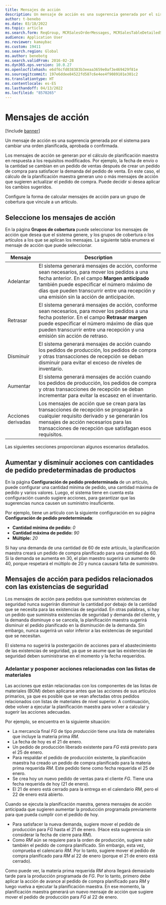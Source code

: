 ```yaml
---
title: Mensajes de acción
description: Un mensaje de acción es una sugerencia generada por el sistema para cambiar una orden de planificada o en firme existente.
author: t-benebo
ms.date: 03/18/2022
ms.topic: article
ms.search.form: ReqGroup, MCRSalesOrderMessages, MCRSalesTableDetailedStatus, TAMItemVendRebateGroup, TAMVendRebate, TAMVendRebateAgreementLineInfoPart, TAMVendRebateGroup, TAMVendRebateTable, TAMVendRebateTrans, ReqTransActionListPage
audience: Application User
ms.reviewer: kamaybac
ms.custom: 19411
ms.search.region: Global
ms.author: benebotg
ms.search.validFrom: 2016-02-28
ms.dyn365.ops.version: 10.0.27
ms.openlocfilehash: e6df6cfd038383b3eeaa3659e0af3e469429f81e
ms.sourcegitcommit: 197e6ddee84522fd587c6e4ee4f9089101e301c2
ms.translationtype: HT
ms.contentlocale: es-ES
ms.lasthandoff: 04/13/2022
ms.locfileid: "8570265"
---
```

# <a name="action-messages"></a>Mensajes de acción

[!include [banner](../includes/banner.md)]

Un mensaje de acción es una sugerencia generada por el sistema para cambiar una orden planificada, aprobada o confirmada.

Los mensajes de acción se generan por el cálculo de planificación maestra en respuesta a los requisitos modificados. Por ejemplo, la fecha de envío o la cantidad se cambian en un pedido de ventas después de crear un pedido de compra para satisfacer la demanda del pedido de venta. En este caso, el cálculo de la planificación maestra generan uno o más mensajes de acción que sugieren actualizar el pedido de compra. Puede decidir si desea aplicar los cambios sugeridos.

Configure la forma de calcular mensajes de acción para un grupo de cobertura que vincule a un artículo.

## <a name="select-action-messages"></a>Seleccione los mensajes de acción

En la página **Grupos de cobertura** puede seleccionar los mensajes de acción que desea que el sistema genere, y los grupos de cobertura o los artículos a los que se aplican los mensajes. La siguiente tabla enumera el mensaje de acción que puede seleccionar.

| Mensaje | Description |
|---|---|
| Adelantar | El sistema generará mensajes de acción, conforme sean necesarios, para mover los pedidos a una fecha anterior. En el campo **Margen anticipado** también puede especificar el número máximo de días que pueden transcurrir entre una recepción y una emisión sin la acción de anticipación. |
| Retrasar | El sistema generará mensajes de acción, conforme sean necesarios, para mover los pedidos a una fecha posterior. En el campo **Retrasar margen** puede especificar el número máximo de días que pueden transcurrir entre una recepción y una emisión sin acción de retraso. |
| Disminuir | El sistema generará mensajes de acción cuando los pedidos de producción, los pedidos de compra y otras transacciones de recepción se deban disminuir para evitar el exceso de niveles de inventario. |
| Aumentar | El sistema generará mensajes de acción cuando los pedidos de producción, los pedidos de compra y otras transacciones de recepción se deban incrementar para evitar la escasez en el inventario. |
| Acciones derivadas | Los mensajes de acción que se crean para las transacciones de recepción se propagarán a cualquier requisito derivado y se generarán los mensajes de acción necesarios para las transacciones de recepción que satisfagan esos requisitos. |

Las siguientes secciones proporcionan algunos escenarios detallados.

## <a name="increase-and-decrease-actions-with-product-default-order-quantities"></a>Aumentar y disminuir acciones con cantidades de pedido predeterminadas de productos

En la página **Configuración de pedido predeterminada** de un artículo, puede configurar una cantidad mínima de pedido, una cantidad máxima de pedido y varios valores. Luego, el sistema tiene en cuenta esta configuración cuando sugiere acciones, para garantizar que las sugerencias nunca causen un suministro insuficiente.

Por ejemplo, tiene un artículo con la siguiente configuración en su página **Configuración de pedido predeterminada**:

- **Cantidad mínima de pedido:** *0*
- **Cantidad máxima de pedido:** *90*
- **Múltiple:** *20*

Si hay una demanda de una cantidad de 60 de este artículo, la planificación maestra creará un pedido de compra planificado para una cantidad de 60. Si la demanda se aumenta en 30, el plan maestro sugerirá un aumento de 40, porque respetará el múltiplo de 20 y nunca causará falta de suministro.

## <a name="action-messages-for-orders-related-to-safety-stock"></a>Mensajes de acción para pedidos relacionados con las existencias de seguridad

Los mensajes de acción para pedidos que suministren existencias de seguridad nunca sugerirán disminuir la cantidad por debajo de la cantidad que se necesita para las existencias de seguridad. En otras palabras, si hay un pedido que suministra existencias de seguridad y demanda del cliente, y la demanda disminuye o se cancela, la planificación maestra sugerirá disminuir el pedido planificado en la disminución de la demanda. Sin embargo, nunca sugerirá un valor inferior a las existencias de seguridad que se necesitan.

El sistema no sugerirá la postergación de acciones para el abastecimiento de las existencias de seguridad, ya que se asume que las existencias de seguridad deben suministrarse en el momento y la fecha requeridos.

### <a name="advance-and-postpone-actions-related-to-boms"></a>Adelantar y posponer acciones relacionadas con las listas de materiales

Las acciones que están relacionadas con los componentes de las listas de materiales (BOM) deben aplicarse antes que las acciones de sus artículos primarios, ya que es posible que se vean afectadas otros pedidos relacionados con listas de materiales de nivel superior. A continuación, debe volver a ejecutar la planificación maestra para volver a calcular y sugerir las acciones adecuadas.

Por ejemplo, se encuentra en la siguiente situación:

- La mercancía final *FG* de tipo *producción* tiene una lista de materiales que incluye la materia prima *RM*.
- La fecha de hoy es el 21 de enero.
- Un pedido de producción liberado existente para *FG* está previsto para el 25 de enero.
- Para respaldar el pedido de producción existente, la planificación maestra ha creado un pedido de compra planificado para la materia prima requerida *RM*. Este pedido tiene como fecha requerida el 25 de enero.
- Se crea hoy un nuevo pedido de ventas para el cliente *FG*. Tiene una fecha requerida de hoy (21 de enero).
- El 21 de enero está cerrado para la entrega en el calendario *RM*, pero el 22 de enero está abierto.

Cuando se ejecuta la planificación maestra, genera mensajes de acción anticipada que sugieren aumentar la producción programada previamente para que pueda cumplir con el pedido de hoy.

- Para satisfacer la nueva demanda, sugiere mover el pedido de producción para *FG* hasta el 21 de enero. (Hace esta sugerencia sin considerar la fecha de cierre para *RM*).
- Como *RM* aún se requiere para la orden de producción, sugiere subir también el pedido de compra planificado. Sin embargo, esta vez, comprueba el calencario *RM*. Por lo tanto, sugiere mover el pedido de compra planificado para *RM* al 22 de enero (porque el 21 de enero está cerrado).

Como puede ver, la materia prima requerida *RM* ahora llegará demasiado tarde para la producción programada de *FG*. Por lo tanto, primero debe aplicar la acción de avance al pedido de compra planificado para *RM* y luego vuelva a ejecutar la planificación maestra. En ese momento, la planificación maestra generará un nuevo mensaje de acción que sugiere mover el pedido de producción para *FG* al 22 de enero.
